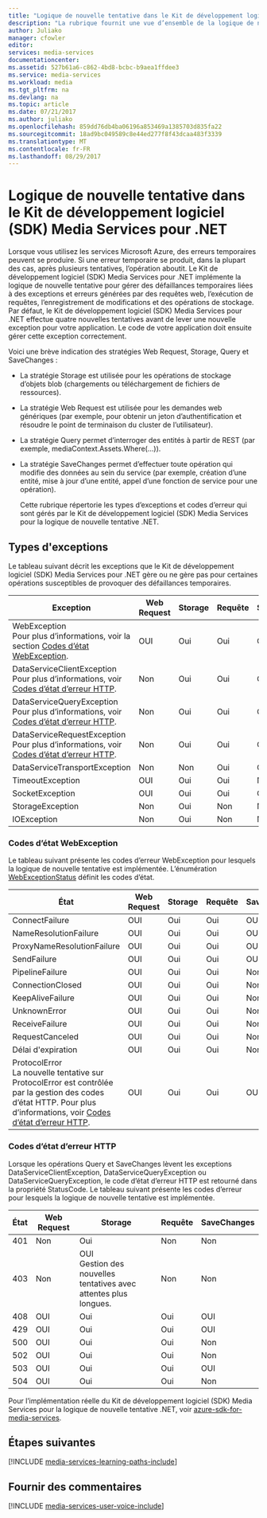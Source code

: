 ```yaml
---
title: "Logique de nouvelle tentative dans le Kit de développement logiciel (SDK) Media Services pour .NET | Microsoft Docs"
description: "La rubrique fournit une vue d’ensemble de la logique de nouvelle tentative dans le Kit de développement logiciel (SDK) pour .NET."
author: Juliako
manager: cfowler
editor: 
services: media-services
documentationcenter: 
ms.assetid: 527b61a6-c862-4bd8-bcbc-b9aea1ffdee3
ms.service: media-services
ms.workload: media
ms.tgt_pltfrm: na
ms.devlang: na
ms.topic: article
ms.date: 07/21/2017
ms.author: juliako
ms.openlocfilehash: 859dd76db4ba06196a853469a1385703d835fa22
ms.sourcegitcommit: 18ad9bc049589c8e44ed277f8f43dcaa483f3339
ms.translationtype: MT
ms.contentlocale: fr-FR
ms.lasthandoff: 08/29/2017
---
```

# <a name="retry-logic-in-the-media-services-sdk-for-net"></a>Logique de nouvelle tentative dans le Kit de développement logiciel (SDK) Media Services pour .NET
Lorsque vous utilisez les services Microsoft Azure, des erreurs temporaires peuvent se produire. Si une erreur temporaire se produit, dans la plupart des cas, après plusieurs tentatives, l’opération aboutit. Le Kit de développement logiciel (SDK) Media Services pour .NET implémente la logique de nouvelle tentative pour gérer des défaillances temporaires liées à des exceptions et erreurs générées par des requêtes web, l’exécution de requêtes, l’enregistrement de modifications et des opérations de stockage.  Par défaut, le Kit de développement logiciel (SDK) Media Services pour .NET effectue quatre nouvelles tentatives avant de lever une nouvelle exception pour votre application. Le code de votre application doit ensuite gérer cette exception correctement.  

 Voici une brève indication des stratégies Web Request, Storage, Query et SaveChanges :  

* La stratégie Storage est utilisée pour les opérations de stockage d’objets blob (chargements ou téléchargement de fichiers de ressources).  
* La stratégie Web Request est utilisée pour les demandes web génériques (par exemple, pour obtenir un jeton d’authentification et résoudre le point de terminaison du cluster de l’utilisateur).  
* La stratégie Query permet d’interroger des entités à partir de REST (par exemple, mediaContext.Assets.Where(...)).  
* La stratégie SaveChanges permet d’effectuer toute opération qui modifie des données au sein du service (par exemple, création d’une entité, mise à jour d’une entité, appel d’une fonction de service pour une opération).  
  
  Cette rubrique répertorie les types d’exceptions et codes d’erreur qui sont gérés par le Kit de développement logiciel (SDK) Media Services pour la logique de nouvelle tentative .NET.  

## <a name="exception-types"></a>Types d'exceptions
Le tableau suivant décrit les exceptions que le Kit de développement logiciel (SDK) Media Services pour .NET gère ou ne gère pas pour certaines opérations susceptibles de provoquer des défaillances temporaires.  

| Exception | Web Request | Storage | Requête | SaveChanges |
| --- | --- | --- | --- | --- |
| WebException<br/>Pour plus d’informations, voir la section [Codes d’état WebException](media-services-retry-logic-in-dotnet-sdk.md#WebExceptionStatus). |OUI |Oui |Oui |OUI |
| DataServiceClientException<br/> Pour plus d’informations, voir [Codes d’état d’erreur HTTP](media-services-retry-logic-in-dotnet-sdk.md#HTTPStatusCode). |Non |Oui |Oui |OUI |
| DataServiceQueryException<br/> Pour plus d’informations, voir [Codes d’état d’erreur HTTP](media-services-retry-logic-in-dotnet-sdk.md#HTTPStatusCode). |Non |Oui |Oui |OUI |
| DataServiceRequestException<br/> Pour plus d’informations, voir [Codes d’état d’erreur HTTP](media-services-retry-logic-in-dotnet-sdk.md#HTTPStatusCode). |Non |Oui |Oui |OUI |
| DataServiceTransportException |Non |Non |Oui |OUI |
| TimeoutException |OUI |Oui |Oui |Non |
| SocketException |OUI |Oui |Oui |OUI |
| StorageException |Non |Oui |Non |Non |
| IOException |Non |Oui |Non |Non |

### <a name="WebExceptionStatus"></a> Codes d’état WebException
Le tableau suivant présente les codes d’erreur WebException pour lesquels la logique de nouvelle tentative est implémentée. L’énumération [WebExceptionStatus](http://msdn.microsoft.com/library/system.net.webexceptionstatus.aspx) définit les codes d’état.  

| État | Web Request | Storage | Requête | SaveChanges |
| --- | --- | --- | --- | --- |
| ConnectFailure |OUI |Oui |Oui |OUI |
| NameResolutionFailure |OUI |Oui |Oui |OUI |
| ProxyNameResolutionFailure |OUI |Oui |Oui |OUI |
| SendFailure |OUI |Oui |Oui |OUI |
| PipelineFailure |OUI |Oui |Oui |Non |
| ConnectionClosed |OUI |Oui |Oui |Non |
| KeepAliveFailure |OUI |Oui |Oui |Non |
| UnknownError |OUI |Oui |Oui |Non |
| ReceiveFailure |OUI |Oui |Oui |Non |
| RequestCanceled |OUI |Oui |Oui |Non |
| Délai d'expiration |OUI |Oui |Oui |Non |
| ProtocolError <br/>La nouvelle tentative sur ProtocolError est contrôlée par la gestion des codes d’état HTTP. Pour plus d’informations, voir [Codes d’état d’erreur HTTP](media-services-retry-logic-in-dotnet-sdk.md#HTTPStatusCode). |OUI |Oui |Oui |OUI |

### <a name="HTTPStatusCode"></a> Codes d’état d’erreur HTTP
Lorsque les opérations Query et SaveChanges lèvent les exceptions DataServiceClientException, DataServiceQueryException ou DataServiceQueryException, le code d’état d’erreur HTTP est retourné dans la propriété StatusCode.  Le tableau suivant présente les codes d’erreur pour lesquels la logique de nouvelle tentative est implémentée.  

| État | Web Request | Storage | Requête | SaveChanges |
| --- | --- | --- | --- | --- |
| 401 |Non |Oui |Non |Non |
| 403 |Non |OUI<br/>Gestion des nouvelles tentatives avec attentes plus longues. |Non |Non |
| 408 |OUI |Oui |Oui |OUI |
| 429 |OUI |Oui |Oui |OUI |
| 500 |OUI |Oui |Oui |Non |
| 502 |OUI |Oui |Oui |Non |
| 503 |OUI |Oui |Oui |OUI |
| 504 |OUI |Oui |Oui |Non |

Pour l’implémentation réelle du Kit de développement logiciel (SDK) Media Services pour la logique de nouvelle tentative .NET, voir [azure-sdk-for-media-services](https://github.com/Azure/azure-sdk-for-media-services/tree/dev/src/net/Client/TransientFaultHandling).

## <a name="next-steps"></a>Étapes suivantes
[!INCLUDE [media-services-learning-paths-include](../../includes/media-services-learning-paths-include.md)]

## <a name="provide-feedback"></a>Fournir des commentaires
[!INCLUDE [media-services-user-voice-include](../../includes/media-services-user-voice-include.md)]


